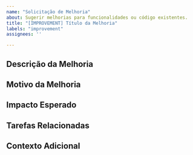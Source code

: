 ```yaml
---
name: "Solicitação de Melhoria"
about: Sugerir melhorias para funcionalidades ou código existentes.
title: "[IMPROVEMENT] Título da Melhoria"
labels: "improvement"
assignees: ''

---
```


## Descrição da Melhoria
<!-- Descreva a melhoria que gostaria de sugerir. -->

## Motivo da Melhoria
<!-- Explique por que essa melhoria é necessária. -->

## Impacto Esperado
<!-- Descreva o impacto esperado após a implementação dessa melhoria. -->

## Tarefas Relacionadas
<!-- Liste possíveis tarefas relacionadas a essa melhoria. -->

## Contexto Adicional
<!-- Qualquer outra informação relevante, como dados de performance ou screenshots. -->
